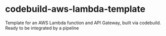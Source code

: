 # codebuild-aws-lambda-template
Template for an AWS Lambda function and API Gateway, built via codebuild. Ready to be integrated by a pipeline
